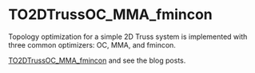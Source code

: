 # TO2DTrussOC_MMA_fmincon

Topology optimization for a simple 2D Truss system is implemented with three common optimizers: OC, MMA, and fmincon. 

[TO2DTrussOC_MMA_fmincon](https://hyhsuen.super.site/blog-posts/2d-truss-topology-optimization-matlab-code-solved-by-ocmmafmicon) and see the blog posts.